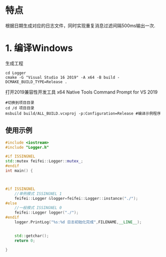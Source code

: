 # 特点
根据日期生成对应的日志文件，同时实现重复消息过滤间隔500ms输出一次.

# 1. 编译Windows
生成工程
```shell
cd Logger
cmake -G "Visual Studio 16 2019" -A x64 -B build -DCMAKE_BUILD_TYPE=Release .
```
打开2019兼容性开发工具
x64 Native Tools Command Prompt for VS 2019


```shell
#切换到项目目录
cd /d 项目目录
msbuild build/ALL_BUILD.vcxproj -p:Configuration=Release #编译示例程序
```


## 使用示例

```C++
#include <iostream>
#include "Logger.h"

#if ISSINGNEL
std::mutex feifei::Logger::mutex_;
#endif
int main() {



#if ISSINGNEL
    //单例模式 ISSINGNEL 1
    feifei::Logger &logger=feifei::Logger::instance("./");
#else
    //一般模式 ISSINGNEL 0
    feifei::Logger logger("./");
#endif
    logger.PrintLog("%s:%d 日志初始化完成",FILENAME,__LINE__);


    std::getchar();
    return 0;

}

```
